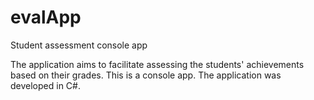 # evalApp
Student assessment console app

The application aims to facilitate assessing the students' achievements based on their grades. This is a console app. The application was developed in C#.
